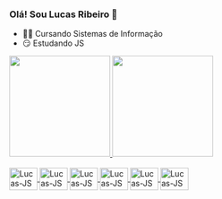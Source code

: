 ### Olá! Sou Lucas Ribeiro 👋

- 🧑‍💻 Cursando Sistemas de Informação
- 😏 Estudando JS

<div>
<a href="https://github.com/Lucas53gt">
<img height="180em" src="https://github-readme-stats.vercel.app/api?username=Lucas53gt&show_icons=true&theme=dark">
<img height="180em" src="https://github-readme-stats.vercel.app/api/top-langs/?username=Lucas53gt&layout=compact&show_icons=true&theme=dark">
</div>

<div stylle="display: inline_block"><br>
  <img align="center" alt="Lucas-JS" height="40" width="50" src="https://cdn.jsdelivr.net/gh/devicons/devicon/icons/javascript/javascript-original.svg" />
  <img align="center" alt="Lucas-JS" height="40" width="50" src="https://cdn.jsdelivr.net/gh/devicons/devicon/icons/html5/html5-plain-wordmark.svg" />
  <img align="center" alt="Lucas-JS" height="40" width="50" src="https://cdn.jsdelivr.net/gh/devicons/devicon/icons/css3/css3-plain-wordmark.svg" /> 
  <img align="center" alt="Lucas-JS" height="40" width="50" src="https://cdn.jsdelivr.net/gh/devicons/devicon/icons/python/python-original-wordmark.svg" />
  <img align="center" alt="Lucas-JS" height="40" width="50" src="https://cdn.jsdelivr.net/gh/devicons/devicon/icons/typescript/typescript-plain.svg" />  
  <img align="center" alt="Lucas-JS" height="40" width="50" src="https://cdn.jsdelivr.net/gh/devicons/devicon/icons/java/java-original.svg" />

##


